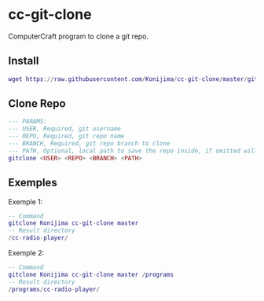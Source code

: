 # cc-git-clone
ComputerCraft program to clone a git repo.

## Install
```lua
wget https://raw.githubusercontent.com/Konijima/cc-git-clone/master/gitclone.lua
```

## Clone Repo
```lua
--- PARAMS:
--- USER, Required, git username
--- REPO, Required, git repo name
--- BRANCH, Required, git repo branch to clone
--- PATH, Optional, local path to save the repo inside, if omitted will clone into the current working directory
gitclone <USER> <REPO> <BRANCH> <PATH>
```

## Exemples
Exemple 1:
```lua
-- Command
gitclone Konijima cc-git-clone master
-- Result directory
/cc-radio-player/
```
Exemple 2:
```lua
-- Command
gitclone Konijima cc-git-clone master /programs
-- Result directory
/programs/cc-radio-player/
```
